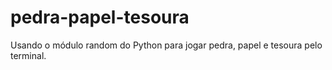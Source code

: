# pedra-papel-tesoura
Usando o módulo random do Python para jogar pedra, papel e tesoura pelo terminal.
